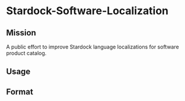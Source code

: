 # Stardock-Software-Localization

## Mission
A public effort to improve Stardock language localizations for software product catalog.

## Usage

## Format